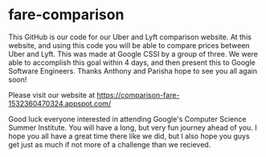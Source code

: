 # fare-comparison
This GitHub is our code for our Uber and Lyft comparison website.
At this website, and using this code you will be able to compare prices between Uber and Lyft. 
This was made at Google CSSI by a group of three. 
We were able to accomplish this goal within 4 days, and then present this to Google Software Engineers. 
Thanks Anthony and Parisha hope to see you all again soon!

Please visit our website at https://comparison-fare-1532360470324.appspot.com/

Good luck everyone interested in attending Google's Computer Science Summer Institute. You will have a long, but very fun journey ahead of you. I hope you all have a great time there like we did, but I also hope you guys get just as much if not more of a challenge than we recieved.
